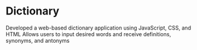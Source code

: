 # Dictionary
Developed a web-based dictionary application using JavaScript, CSS, and HTML Allows users to input desired words and receive definitions, synonyms, and antonyms
